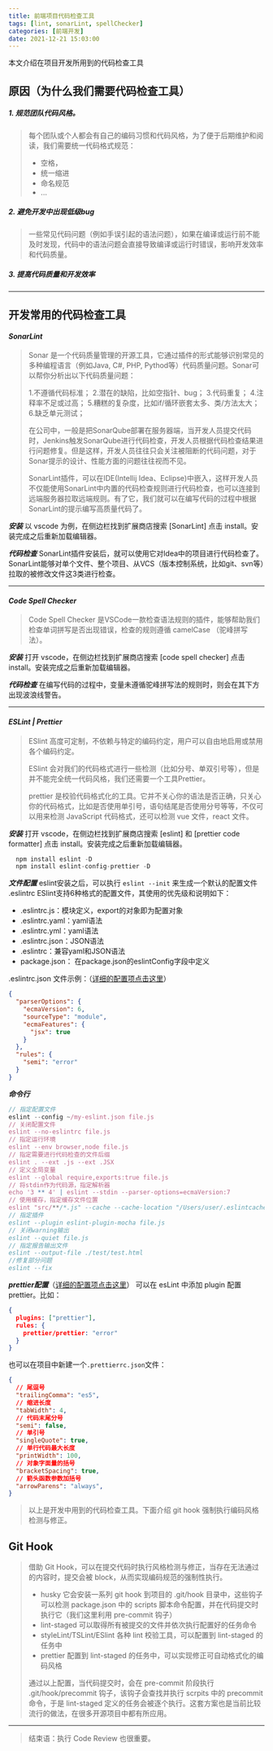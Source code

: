 ```yaml
---
title: 前端项目代码检查工具
tags: [lint, sonarLint, spellChecker]
categories: [前端开发]
date: 2021-12-21 15:03:00
---
```


本文介绍在项目开发所用到的代码检查工具

<!-- more -->

## 原因（为什么我们需要代码检查工具）
##### 1. 规范团队代码风格。
>每个团队或个人都会有自己的编码习惯和代码风格，为了便于后期维护和阅读，我们需要统一代码格式规范：
>- 空格，
>- 统一缩进
>- 命名规范
>- ...
##### 2. 避免开发中出现低级bug
>一些常见代码问题（例如手误引起的语法问题），如果在编译或运行前不能及时发现，代码中的语法问题会直接导致编译或运行时错误，影响开发效率和代码质量。
##### 3. 提高代码质量和开发效率

**************************************************************************************************************
## 开发常用的代码检查工具
#### ***SonarLint***
> Sonar 是一个代码质量管理的开源工具，它通过插件的形式能够识别常见的多种编程语言（例如Java, C#, PHP, Pythod等）代码质量问题。Sonar可以帮你分析出以下代码质量问题：
>
> 1.不遵循代码标准；
> 2.潜在的缺陷，比如空指针、bug；
> 3.代码重复；
> 4.注释率不足或过高；
> 5.糟糕的复杂度，比如if/循环嵌套太多、类/方法太大；
> 6.缺乏单元测试；
>
>在公司中，一般是把SonarQube部署在服务器端，当开发人员提交代码时，Jenkins触发SonarQube进行代码检查，开发人员根据代码检查结果进行问题修复。但是这样，开发人员往往只会关注被阻断的代码问题，对于Sonar提示的设计、性能方面的问题往往视而不见。
>
>SonarLint插件，可以在IDE(Intellij Idea、Eclipse)中嵌入，这样开发人员不仅能使用SonarLint中内置的代码检查规则进行代码检查，也可以连接到远端服务器拉取远端规则。有了它，我们就可以在编写代码的过程中根据SonarLint的提示编写高质量代码了。

***安装***
以 vscode 为例，在侧边栏找到扩展商店搜索 [SonarLint] 点击 install。安装完成之后重新加载编辑器。

***代码检查***
SonarLint插件安装后，就可以使用它对Idea中的项目进行代码检查了。SonarLint能够对单个文件、整个项目、从VCS（版本控制系统，比如git、svn等）拉取的被修改文件这3类进行检查。


**************************************************************************************************************

#### ***Code Spell Checker***
> Code Spell Checker 是VSCode一款检查语法规则的插件，能够帮助我们检查单词拼写是否出现错误，检查的规则遵循 camelCase （驼峰拼写法）。

***安装***
打开 vscode，在侧边栏找到扩展商店搜索 [code spell checker] 点击 install。安装完成之后重新加载编辑器。

***代码检查***
在编写代码的过程中，变量未遵循驼峰拼写法的规则时，则会在其下方出现波浪线警告。

**************************************************************************************************************

#### ***ESLint | Prettier***
>ESlint 高度可定制，不依赖与特定的编码约定，用户可以自由地启用或禁用各个编码约定。
>
> ESlint 会对我们的代码格式进行一些检测（比如分号、单双引号等），但是并不能完全统一代码风格，我们还需要一个工具Prettier。
>
>prettier 是校验代码格式化的工具。它并不关心你的语法是否正确，只关心你的代码格式，比如是否使用单引号，语句结尾是否使用分号等等，不仅可以用来检测 JavaScript 代码格式，还可以检测 vue 文件，react 文件。

***安装***
打开 vscode，在侧边栏找到扩展商店搜索 [eslint] 和 [prettier code formatter] 点击 install。安装完成之后重新加载编辑器。
```javascript 
  npm install eslint -D
  npm install eslint-config-prettier -D
```

***文件配置***
eslint安装之后，可以执行 ```eslint --init``` 来生成一个默认的配置文件 .eslintrc
ESlint支持6种格式的配置文件，其使用的优先级和说明如下：
- .eslintrc.js：模块定义，export的对象即为配置对象
- .eslintrc.yaml：yaml语法
- .eslintrc.yml：yaml语法
- .eslintrc.json：JSON语法
- .eslintrc：兼容yaml和JSON语法
- package.json： 在package.json的eslintConfig字段中定义

.eslintrc.json 文件示例：（[详细的配置项点击这里](https://cn.eslint.org/docs/user-guide/configuring)）

```json
{
  "parserOptions": {
    "ecmaVersion": 6,
    "sourceType": "module",
    "ecmaFeatures": {
      "jsx": true
    }
  },
  "rules": {
    "semi": "error"
  }
}
```

***命令行***
```javascript
// 指定配置文件
eslint --config ~/my-eslint.json file.js
// 关闭配置文件
eslint --no-eslintrc file.js
// 指定运行环境
eslint --env browser,node file.js
// 指定需要进行代码检查的文件后缀
eslint . --ext .js --ext .JSX
// 定义全局变量
eslint --global require,exports:true file.js
// 将stdin作为代码源，指定解析器
echo '3 ** 4' | eslint --stdin --parser-options=ecmaVersion:7
// 使用缓存，指定缓存文件位置
eslint "src/**/*.js" --cache --cache-location "/Users/user/.eslintcache/"
// 指定插件
eslint --plugin eslint-plugin-mocha file.js
// 关闭warning输出
eslint --quiet file.js
// 指定报告输出文件
eslint --output-file ./test/test.html
//修复部分问题
eslint --fix
```

***prettier配置***（[详细的配置项点击这里](https://prettier.io/docs/en/options.html)）
可以在 esLint 中添加 plugin 配置 prettier。比如：
```json
{
  plugins: ["prettier"],
  rules: {
    prettier/prettier: "error"
  }
}
```
也可以在项目中新建一个```.prettierrc.json```文件：
```json
{
  // 尾逗号
  "trailingComma": "es5",
  // 缩进长度
  "tabWidth": 4,
  // 代码末尾分号
  "semi": false,
  // 单引号
  "singleQuote": true,
  // 单行代码最大长度
  "printWidth": 100,
  // 对象字面量的括号
  "bracketSpacing": true,
  // 箭头函数参数加括号
  "arrowParens": "always",
}
```

>以上是开发中用到的代码检查工具。下面介绍 git hook 强制执行编码风格检测与修正。

## Git Hook
>借助 Git Hook，可以在提交代码时执行风格检测与修正，当存在无法通过的内容时，提交会被 block，从而实现编码规范的强制性执行。
>
>- husky 它会安装一系列 git hook 到项目的 .git/hook 目录中，这些钩子可以检测 package.json 中的 scripts 脚本命令配置，并在代码提交时执行它（我们这里利用 pre-commit 钩子）
>- lint-staged 可以取得所有被提交的文件并依次执行配置好的任务命令
>- styleLint/TSLint/ESlint 各种 lint 校验工具，可以配置到 lint-staged 的任务中
>- prettier 配置到 lint-staged 的任务中，可以实现修正可自动格式化的编码风格
>
> 通过以上配置，当代码提交时，会在 pre-commit 阶段执行 .git/hook/precommit 钩子，该钩子会查找并执行 scrpits 中的 precommit 命令，于是 lint-staged 定义的任务会被逐个执行。这套方案也是当前比较流行的做法，在很多开源项目中都有所应用。

******************************************************************************************************************

>结束语：执行 Code Review 也很重要。